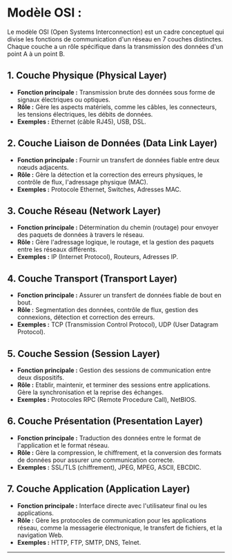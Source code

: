 # Modèle OSI : 

Le modèle OSI (Open Systems Interconnection) est un cadre conceptuel qui divise les fonctions de communication d'un réseau en 7 couches distinctes. Chaque couche a un rôle spécifique dans la transmission des données d'un point A à un point B.

## 1. Couche Physique (Physical Layer)

- **Fonction principale :** Transmission brute des données sous forme de signaux électriques ou optiques.
- **Rôle :** Gère les aspects matériels, comme les câbles, les connecteurs, les tensions électriques, les débits de données.
- **Exemples :** Ethernet (câble RJ45), USB, DSL.

## 2. Couche Liaison de Données (Data Link Layer)

- **Fonction principale :** Fournir un transfert de données fiable entre deux nœuds adjacents.
- **Rôle :** Gère la détection et la correction des erreurs physiques, le contrôle de flux, l'adressage physique (MAC).
- **Exemples :** Protocole Ethernet, Switches, Adresses MAC.

## 3. Couche Réseau (Network Layer)

- **Fonction principale :** Détermination du chemin (routage) pour envoyer des paquets de données à travers le réseau.
- **Rôle :** Gère l'adressage logique, le routage, et la gestion des paquets entre les réseaux différents.
- **Exemples :** IP (Internet Protocol), Routeurs, Adresses IP.

## 4. Couche Transport (Transport Layer)

- **Fonction principale :** Assurer un transfert de données fiable de bout en bout.
- **Rôle :** Segmentation des données, contrôle de flux, gestion des connexions, détection et correction des erreurs.
- **Exemples :** TCP (Transmission Control Protocol), UDP (User Datagram Protocol).

## 5. Couche Session (Session Layer)

- **Fonction principale :** Gestion des sessions de communication entre deux dispositifs.
- **Rôle :** Etablir, maintenir, et terminer des sessions entre applications. Gère la synchronisation et la reprise des échanges.
- **Exemples :** Protocoles RPC (Remote Procedure Call), NetBIOS.

## 6. Couche Présentation (Presentation Layer)

- **Fonction principale :** Traduction des données entre le format de l'application et le format réseau.
- **Rôle :** Gère la compression, le chiffrement, et la conversion des formats de données pour assurer une communication correcte.
- **Exemples :** SSL/TLS (chiffrement), JPEG, MPEG, ASCII, EBCDIC.

## 7. Couche Application (Application Layer)

- **Fonction principale :** Interface directe avec l'utilisateur final ou les applications.
- **Rôle :** Gère les protocoles de communication pour les applications réseau, comme la messagerie électronique, le transfert de fichiers, et la navigation Web.
- **Exemples :** HTTP, FTP, SMTP, DNS, Telnet.

---